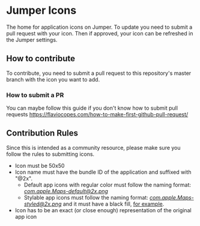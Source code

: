 # Jumper Icons

The home for application icons on Jumper. To update you need to submit a pull request with your icon. Then if approved, your icon can be refreshed in the Jumper settings.

## How to contribute

To contribute, you need to submit a pull request to this repository's master branch with the icon you want to add.

### How to submit a PR
You can maybe follow this guide if you don't know how to submit pull requests https://flaviocopes.com/how-to-make-first-github-pull-request/

## Contribution Rules

Since this is intended as a community resource, please make sure you follow the rules to submitting icons.

- Icon must be 50x50
- Icon name must have the bundle ID of the application and suffixed with "@2x". 
  - Default app icons with regular color must follow the naming format: *com.apple.Maps-default@2x.png*
  - Stylable app icons must follow the naming format: *com.apple.Maps-styled@2x.png* and it must have a black fill, [for example](https://www.flaticon.com/free-icon/instagram_1384031).
- Icon has to be an exact (or close enough) representation of the original app icon
